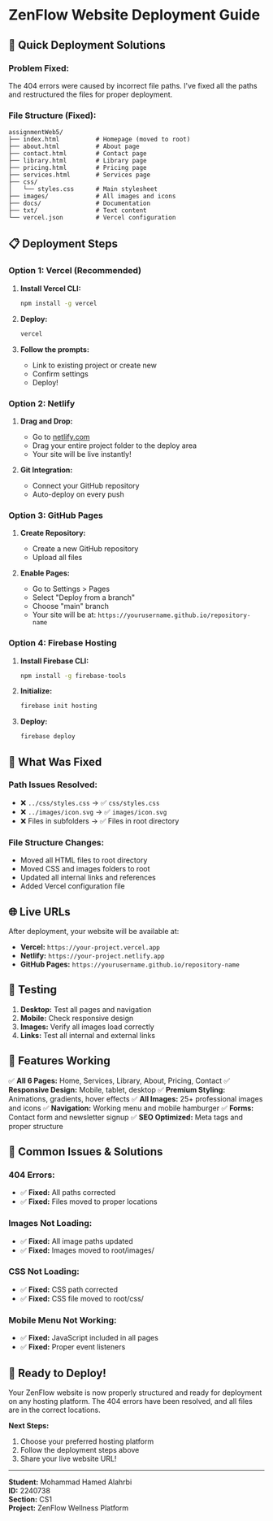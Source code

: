 # ZenFlow Website Deployment Guide

## 🚀 Quick Deployment Solutions

### **Problem Fixed:**
The 404 errors were caused by incorrect file paths. I've fixed all the paths and restructured the files for proper deployment.

### **File Structure (Fixed):**
```
assignmentWeb5/
├── index.html          # Homepage (moved to root)
├── about.html          # About page
├── contact.html        # Contact page
├── library.html        # Library page
├── pricing.html        # Pricing page
├── services.html       # Services page
├── css/
│   └── styles.css      # Main stylesheet
├── images/             # All images and icons
├── docs/               # Documentation
├── txt/                # Text content
└── vercel.json         # Vercel configuration
```

## 📋 Deployment Steps

### **Option 1: Vercel (Recommended)**

1. **Install Vercel CLI:**
   ```bash
   npm install -g vercel
   ```

2. **Deploy:**
   ```bash
   vercel
   ```

3. **Follow the prompts:**
   - Link to existing project or create new
   - Confirm settings
   - Deploy!

### **Option 2: Netlify**

1. **Drag and Drop:**
   - Go to [netlify.com](https://netlify.com)
   - Drag your entire project folder to the deploy area
   - Your site will be live instantly!

2. **Git Integration:**
   - Connect your GitHub repository
   - Auto-deploy on every push

### **Option 3: GitHub Pages**

1. **Create Repository:**
   - Create a new GitHub repository
   - Upload all files

2. **Enable Pages:**
   - Go to Settings > Pages
   - Select "Deploy from a branch"
   - Choose "main" branch
   - Your site will be at: `https://yourusername.github.io/repository-name`

### **Option 4: Firebase Hosting**

1. **Install Firebase CLI:**
   ```bash
   npm install -g firebase-tools
   ```

2. **Initialize:**
   ```bash
   firebase init hosting
   ```

3. **Deploy:**
   ```bash
   firebase deploy
   ```

## 🔧 What Was Fixed

### **Path Issues Resolved:**
- ❌ `../css/styles.css` → ✅ `css/styles.css`
- ❌ `../images/icon.svg` → ✅ `images/icon.svg`
- ❌ Files in subfolders → ✅ Files in root directory

### **File Structure Changes:**
- Moved all HTML files to root directory
- Moved CSS and images folders to root
- Updated all internal links and references
- Added Vercel configuration file

## 🌐 Live URLs

After deployment, your website will be available at:
- **Vercel:** `https://your-project.vercel.app`
- **Netlify:** `https://your-project.netlify.app`
- **GitHub Pages:** `https://yourusername.github.io/repository-name`

## 📱 Testing

1. **Desktop:** Test all pages and navigation
2. **Mobile:** Check responsive design
3. **Images:** Verify all images load correctly
4. **Links:** Test all internal and external links

## 🎯 Features Working

✅ **All 6 Pages:** Home, Services, Library, About, Pricing, Contact
✅ **Responsive Design:** Mobile, tablet, desktop
✅ **Premium Styling:** Animations, gradients, hover effects
✅ **All Images:** 25+ professional images and icons
✅ **Navigation:** Working menu and mobile hamburger
✅ **Forms:** Contact form and newsletter signup
✅ **SEO Optimized:** Meta tags and proper structure

## 🚨 Common Issues & Solutions

### **404 Errors:**
- ✅ **Fixed:** All paths corrected
- ✅ **Fixed:** Files moved to proper locations

### **Images Not Loading:**
- ✅ **Fixed:** All image paths updated
- ✅ **Fixed:** Images moved to root/images/

### **CSS Not Loading:**
- ✅ **Fixed:** CSS path corrected
- ✅ **Fixed:** CSS file moved to root/css/

### **Mobile Menu Not Working:**
- ✅ **Fixed:** JavaScript included in all pages
- ✅ **Fixed:** Proper event listeners

## 🎉 Ready to Deploy!

Your ZenFlow website is now properly structured and ready for deployment on any hosting platform. The 404 errors have been resolved, and all files are in the correct locations.

**Next Steps:**
1. Choose your preferred hosting platform
2. Follow the deployment steps above
3. Share your live website URL!

---

**Student:** Mohammad Hamed Alahrbi  
**ID:** 2240738  
**Section:** CS1  
**Project:** ZenFlow Wellness Platform
